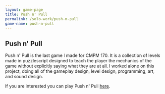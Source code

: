 ```yaml
---
layout: game-page
title: Push n' Pull
permalink: /solo-work/push-n-pull
game-name: push-n-pull
---
```


## Push n' Pull

Push n' Pull is the last game I made for CMPM 170. It is a collection of levels made in puzzlescript designed to teach the player the mechanics of the game without explicitly saying what they are at all. I worked alone on this project, doing all of the gameplay design, level design, programming, art, and sound design. 

If you are interested you can play Push n' Pull [here](Builds/PushNPull/push-n-pull.html).
